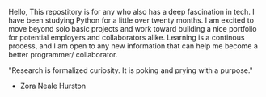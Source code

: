 Hello, This repostitory is for any who also has a deep fascination in tech.
I have been studying Python for a little over twenty months. I am excited to move beyond solo basic projects and work toward
building a nice portfolio for potential employers and collaborators alike.
Learning is a continous process, and I am open to any new information that can help me become a better programmer/
collaborator.


"Research is formalized curiosity. It is poking and prying with a purpose."

- Zora Neale Hurston
